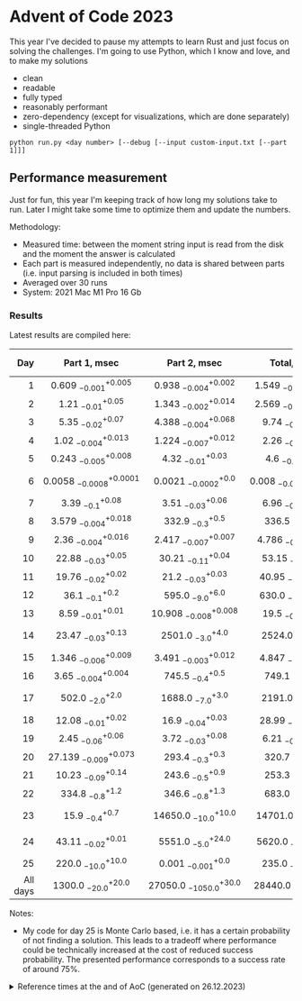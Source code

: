 # Advent of Code 2023

This year I've decided to pause my attempts to learn Rust and just focus on solving the challenges.
I'm going to use Python, which I know and love, and to make my solutions
- clean
- readable
- fully typed
- reasonably performant
- zero-dependency (except for visualizations, which are done separately)
- single-threaded Python

```shell
python run.py <day number> [--debug [--input custom-input.txt [--part 1]]]
```

## Performance measurement

Just for fun, this year I'm keeping track of how long my solutions take to run. Later I might take some time to
optimize them and update the numbers.

Methodology:
- Measured time: between the moment string input is read from the disk and the moment the answer is calculated
- Each part is measured independently, no data is shared between parts (i.e. input parsing is included in both times)
- Averaged over 30 runs
- System: 2021 Mac M1 Pro 16 Gb 

### Results

Latest results are compiled here:

<!-- generated table start -->
**Day** | **Part 1**, msec | **Part 2**, msec | **Total**, msec | **Relative score**
---: | :---: | :---: | :---: | ---
1 | $0.609~^{+0.005}_{-0.001}$ | $0.938~^{+0.002}_{-0.004}$ | $1.549~^{+0.016}_{-0.006}$ | 🚀🚀🚀🚀
2 | $1.21~^{+0.05}_{-0.01}$ | $1.343~^{+0.014}_{-0.002}$ | $2.569~^{+0.007}_{-0.021}$ | 🚀🚀🚀
3 | $5.35~^{+0.07}_{-0.02}$ | $4.388~^{+0.068}_{-0.004}$ | $9.74~^{+0.07}_{-0.01}$ | 🚀🚀
4 | $1.02~^{+0.013}_{-0.004}$ | $1.224~^{+0.012}_{-0.007}$ | $2.26~^{+0.03}_{-0.02}$ | 🚀🚀🚀🚀
5 | $0.243~^{+0.008}_{-0.005}$ | $4.32~^{+0.03}_{-0.01}$ | $4.6~^{+0.02}_{-0.03}$ | 🚀🚀🚀
6 | $0.0058~^{+0.0001}_{-0.0008}$ | $0.0021~^{+0.0}_{-0.0002}$ | $0.008~^{+0.0001}_{-0.0004}$ | 🚀🚀🚀🚀🚀🚀🚀🚀🚀🚀
7 | $3.39~^{+0.08}_{-0.1}$ | $3.51~^{+0.06}_{-0.03}$ | $6.96~^{+0.08}_{-0.11}$ | 🚀🚀
8 | $3.579~^{+0.018}_{-0.004}$ | $332.9~^{+0.5}_{-0.3}$ | $336.5~^{+0.3}_{-0.4}$ | 🐢🐢🐢
9 | $2.36~^{+0.016}_{-0.004}$ | $2.417~^{+0.007}_{-0.007}$ | $4.786~^{+0.027}_{-0.01}$ | 🚀🚀🚀
10 | $22.88~^{+0.05}_{-0.03}$ | $30.21~^{+0.04}_{-0.11}$ | $53.15~^{+0.01}_{-0.1}$ | 🛹
11 | $19.76~^{+0.02}_{-0.02}$ | $21.2~^{+0.03}_{-0.03}$ | $40.95~^{+0.02}_{-0.03}$ | 🛹
12 | $36.1~^{+0.2}_{-0.1}$ | $595.0~^{+6.0}_{-9.0}$ | $630.0~^{+10.0}_{-10.0}$ | 🐢🐢🐢🐢
13 | $8.59~^{+0.01}_{-0.01}$ | $10.908~^{+0.008}_{-0.008}$ | $19.5~^{+0.08}_{-0.02}$ | 🚀
14 | $23.47~^{+0.13}_{-0.03}$ | $2501.0~^{+4.0}_{-3.0}$ | $2524.0~^{+4.0}_{-2.0}$ | 🐢🐢🐢🐢🐢🐢🐢
15 | $1.346~^{+0.009}_{-0.006}$ | $3.491~^{+0.012}_{-0.003}$ | $4.847~^{+0.02}_{-0.01}$ | 🚀🚀🚀
16 | $3.65~^{+0.004}_{-0.004}$ | $745.5~^{+0.5}_{-0.4}$ | $749.1~^{+0.3}_{-0.6}$ | 🐢🐢🐢🐢🐢
17 | $502.0~^{+2.0}_{-2.0}$ | $1688.0~^{+3.0}_{-7.0}$ | $2191.0~^{+4.0}_{-7.0}$ | 🐢🐢🐢🐢🐢🐢🐢
18 | $12.08~^{+0.02}_{-0.01}$ | $16.9~^{+0.03}_{-0.04}$ | $28.99~^{+0.09}_{-0.05}$ | 🚀
19 | $2.45~^{+0.06}_{-0.06}$ | $3.72~^{+0.08}_{-0.03}$ | $6.21~^{+0.05}_{-0.06}$ | 🚀🚀
20 | $27.139~^{+0.073}_{-0.009}$ | $293.4~^{+0.3}_{-0.3}$ | $320.7~^{+0.3}_{-0.4}$ | 🐢🐢🐢
21 | $10.23~^{+0.14}_{-0.09}$ | $243.6~^{+0.9}_{-0.5}$ | $253.3~^{+1.5}_{-0.3}$ | 🐢🐢🐢
22 | $334.8~^{+1.2}_{-0.8}$ | $346.6~^{+1.3}_{-0.8}$ | $683.0~^{+2.0}_{-1.0}$ | 🐢🐢🐢🐢🐢
23 | $15.9~^{+0.7}_{-0.4}$ | $14650.0~^{+10.0}_{-10.0}$ | $14701.0~^{+9.0}_{-40.0}$ | 🐢🐢🐢🐢🐢🐢🐢🐢🐢🐢
24 | $43.11~^{+0.01}_{-0.02}$ | $5551.0~^{+24.0}_{-5.0}$ | $5620.0~^{+20.0}_{-20.0}$ | 🐢🐢🐢🐢🐢🐢🐢🐢
25 | $220.0~^{+10.0}_{-10.0}$ | $0.001~^{+0.0}_{-0.001}$ | $235.0~^{+4.0}_{-19.0}$ | 🐢🐢🐢
All days | $1300.0~^{+20.0}_{-20.0}$ | $27050.0~^{+30.0}_{-1050.0}$ | $28440.0~^{+30.0}_{-40.0}$ | 
<!-- generated table end -->

Notes:
- My code for day 25 is Monte Carlo based, i.e. it has a certain probability of not finding a solution. This leads to a tradeoff where performance could be technically increased at the cost of reduced success probability. The presented performance corresponds to a success rate of around 75%.

<details>
<summary>
Reference times at the and of AoC (generated on 26.12.2023)
</summary>

<!-- reference table start -->
**Day** | **Part 1**, msec | **Part 2**, msec | **Total**, msec | **Relative score**
---: | :---: | :---: | :---: | ---
1 | $0.806~^{+0.004}_{-0.002}$ | $1.109~^{+0.006}_{-0.003}$ | $1.648~^{+0.009}_{-0.002}$ | 🚀🚀🚀🚀
2 | $1.453~^{+0.053}_{-0.004}$ | $2.0~^{+0.01}_{-0.01}$ | $3.71~^{+0.08}_{-0.01}$ | 🚀🚀🚀
3 | $5.41~^{+0.2}_{-0.03}$ | $4.462~^{+0.063}_{-0.009}$ | $10.0~^{+0.1}_{-0.2}$ | 🚀🚀
4 | $1.028~^{+0.009}_{-0.005}$ | $1.24~^{+0.016}_{-0.006}$ | $2.26~^{+0.01}_{-0.02}$ | 🚀🚀🚀🚀
5 | $0.2497~^{+0.0028}_{-0.0002}$ | $4.265~^{+0.019}_{-0.009}$ | $4.494~^{+0.018}_{-0.005}$ | 🚀🚀🚀
6 | $0.006~^{+0.0}_{-0.0007}$ | $0.0021~^{+0.0002}_{-0.0}$ | $0.008~^{+0.0002}_{-0.0006}$ | 🚀🚀🚀🚀🚀🚀🚀🚀🚀🚀
7 | $3.3~^{+0.05}_{-0.02}$ | $3.69~^{+0.08}_{-0.04}$ | $7.16~^{+0.09}_{-0.07}$ | 🚀🚀
8 | $3.559~^{+0.019}_{-0.005}$ | $334.6~^{+2.1}_{-0.7}$ | $337.3~^{+1.5}_{-0.8}$ | 🐢🐢🐢
9 | $2.43~^{+0.03}_{-0.02}$ | $2.47~^{+0.03}_{-0.03}$ | $4.91~^{+0.02}_{-0.04}$ | 🚀🚀🚀
10 | $24.2~^{+0.2}_{-0.2}$ | $31.4~^{+0.3}_{-0.2}$ | $55.4~^{+0.6}_{-0.5}$ | 🛹
11 | $20.25~^{+0.08}_{-0.11}$ | $22.0~^{+0.2}_{-0.2}$ | $42.5~^{+0.2}_{-0.3}$ | 🛹
12 | $37.5~^{+0.7}_{-1.0}$ | $620.0~^{+10.0}_{-20.0}$ | $664.0~^{+14.0}_{-10.0}$ | 🐢🐢🐢🐢
13 | $8.692~^{+0.035}_{-0.01}$ | $11.0~^{+0.03}_{-0.04}$ | $19.7~^{+0.13}_{-0.03}$ | 🚀
14 | $29.6~^{+0.6}_{-0.1}$ | $3710.0~^{+20.0}_{-70.0}$ | $3750.0~^{+20.0}_{-100.0}$ | 🐢🐢🐢🐢🐢🐢🐢
15 | $1.39~^{+0.02}_{-0.03}$ | $3.62~^{+0.05}_{-0.12}$ | $4.98~^{+0.08}_{-0.07}$ | 🚀🚀🚀
16 | $15.4~^{+0.3}_{-0.1}$ | $2760.0~^{+30.0}_{-20.0}$ | $2780.0~^{+30.0}_{-10.0}$ | 🐢🐢🐢🐢🐢🐢🐢
17 | $560.0~^{+20.0}_{-20.0}$ | $1866.0~^{+9.0}_{-41.0}$ | $2430.0~^{+40.0}_{-90.0}$ | 🐢🐢🐢🐢🐢🐢🐢
18 | $14.17~^{+0.04}_{-0.04}$ | $17.37~^{+0.03}_{-0.04}$ | $31.62~^{+0.03}_{-0.08}$ | 🚀
19 | $6.13~^{+0.06}_{-0.07}$ | $3.79~^{+0.07}_{-0.05}$ | $6.26~^{+0.09}_{-0.06}$ | 🚀🚀🚀
20 | $27.39~^{+0.11}_{-0.05}$ | $296.4~^{+1.7}_{-0.3}$ | $323.7~^{+1.9}_{-0.4}$ | 🐢🐢🐢
21 | $10.42~^{+0.09}_{-0.06}$ | $250.0~^{+2.3}_{-1.0}$ | $261.0~^{+2.0}_{-2.0}$ | 🐢🐢🐢
22 | $435.0~^{+8.0}_{-6.0}$ | $455.0~^{+9.0}_{-6.0}$ | $880.0~^{+13.0}_{-6.0}$ | 🐢🐢🐢🐢🐢
23 | $16.9~^{+0.2}_{-0.2}$ | $16500.0~^{+100.0}_{-100.0}$ | $16550.0~^{+20.0}_{-30.0}$ | 🐢🐢🐢🐢🐢🐢🐢🐢🐢🐢
24 | $42.72~^{+0.14}_{-0.03}$ | $5750.0~^{+70.0}_{-30.0}$ | $5660.0~^{+70.0}_{-20.0}$ | 🐢🐢🐢🐢🐢🐢🐢🐢
25 | $4118.0~^{+7.0}_{-114.0}$ | $0.0005~^{+0.001}_{-0.0}$ | $4138.0~^{+5.0}_{-3.0}$ | 🐢🐢🐢🐢🐢🐢🐢🐢
All days | $5390.0~^{+20.0}_{-70.0}$ | $32410.0~^{+100.0}_{-240.0}$ | $37400.0~^{+100.0}_{-1200.0}$ | 
<!-- reference table end -->

</details>